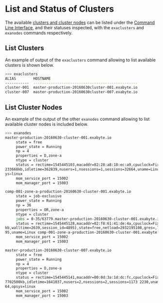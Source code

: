 # List and Status of Clusters

The available [clusters and cluster nodes](../../infrastructure/clusters/overview.md) can be listed under the [Command Line Interface](../overview.md), and their statuses inspected, with the `exaclusters` and `exanodes` commands respectively. 

## List Clusters 

An example of output of the `exaclusters` command allowing to list available clusters is shown below.

```bash
>>> exaclusters
ALIAS        HOSTNAME
-----------  ------------------------------------------------
cluster-001  master-production-20160630cluster-001.exabyte.io
cluster-007  master-production-20160630cluster-007.exabyte.io
```

## List Cluster Nodes

An example of the output of the other `exanodes` command allowing to list available cluster nodes is included below.

```bash
>>> exanodes
master-production-20160630-cluster-001.exabyte.io
     state = free
     power_state = Running
     np = 4
     properties = D,zone-a
     ntype = cluster
     status = rectime=1545445103,macaddr=02:28:a8:18:ec:a9,cpuclock=Fixed,varattr=,jobs=,state=free,netload=2779926834388,gres=,loadave=0.00,ncpus=8,physmem=15233668kb,availmem=8042900kb,totmem=15
233668kb,idletime=362839,nusers=1,nsessions=1,sessions=32664,uname=Linux master-production-20160630-cluster-001.exabyte.io 3.10.0-862.14.4.el7.x86_64 #1 SMP Wed Sep 26 15:12:11 UTC 2018 x86_64,ops
ys=linux
     mom_service_port = 15002
     mom_manager_port = 15003

comp-001-zone-a-production-20160630-cluster-001.exabyte.io
     state = job-exclusive
     power_state = Running
     np = 36
     properties = OR,zone-a
     ntype = cluster
     jobs = 0-35/63779.master-production-20160630-cluster-001.exabyte.io
     status = rectime=1545445128,macaddr=02:f8:61:41:de:4a,cpuclock=Fixed,varattr=,jobs=63779.master-production-20160630-cluster-001.exabyte.io(cput=92990,energy_used=0,mem=1481404kb,vmem=20866880
kb,walltime=2639,session_id=4895),state=free,netload=2932195108,gres=,loadave=36.41,ncpus=36,physmem=61663128kb,availmem=60376880kb,totmem=61663128kb,idletime=3489,nusers=1,nsessions=1,sessions=48
95,uname=Linux comp-001-zone-a-production-20160630-cluster-001.exabyte.io 3.10.0-862.14.4.el7.x86_64 #1 SMP Wed Sep 26 15:12:11 UTC 2018 x86_64,opsys=linux
     mom_service_port = 15002
     mom_manager_port = 15003

master-production-20160630-cluster-007.exabyte.io
     state = free
     power_state = Running
     np = 4
     properties = D,zone-a
     ntype = cluster
     status = rectime=1545445141,macaddr=00:0d:3a:1d:dc:fc,cpuclock=Fixed,varattr=,jobs=,state=free,netload=4141601897734,gres=,loadave=0.00,ncpus=8,physmem=57702500kb,availmem=39888524kb,totmem=5
7702500kb,idletime=1641037,nusers=2,nsessions=2,sessions=1173 2230,uname=Linux master-production-20160630-cluster-007.exabyte.io 3.10.0-862.14.4.el7.x86_64 #1 SMP Wed Sep 26 15:12:11 UTC 2018 x86_
64,opsys=linux
     mom_service_port = 15002
     mom_manager_port = 15003
```

